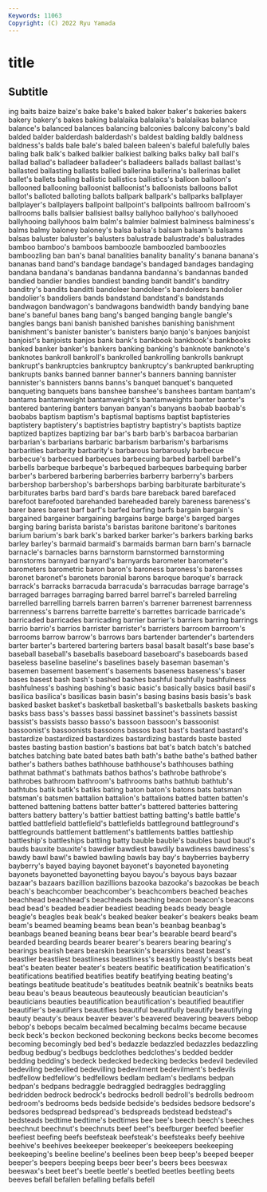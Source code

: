 ```yaml
---
Keywords: 11063
Copyright: (C) 2022 Ryu Yamada
---
```



# title

## Subtitle
ing baits baize baize's bake
bake's baked baker baker's bakeries bakers bakery bakery's bakes baking
balalaika balalaika's balalaikas balance balance's balanced balances balancing balconies balcony
balcony's bald balded balder balderdash balderdash's baldest balding baldly baldness
baldness's balds bale bale's baled baleen baleen's baleful balefully bales
baling balk balk's balked balkier balkiest balking balks balky ball
ball's ballad ballad's balladeer balladeer's balladeers ballads ballast ballast's ballasted
ballasting ballasts balled ballerina ballerina's ballerinas ballet ballet's ballets balling
ballistic ballistics ballistics's balloon balloon's ballooned ballooning balloonist balloonist's balloonists
balloons ballot ballot's balloted balloting ballots ballpark ballpark's ballparks ballplayer
ballplayer's ballplayers ballpoint ballpoint's ballpoints ballroom ballroom's ballrooms balls ballsier
ballsiest ballsy ballyhoo ballyhoo's ballyhooed ballyhooing ballyhoos balm balm's balmier
balmiest balminess balminess's balms balmy baloney baloney's balsa balsa's balsam
balsam's balsams balsas baluster baluster's balusters balustrade balustrade's balustrades bamboo
bamboo's bamboos bamboozle bamboozled bamboozles bamboozling ban ban's banal banalities
banality banality's banana banana's bananas band band's bandage bandage's bandaged
bandages bandaging bandana bandana's bandanas bandanna bandanna's bandannas banded bandied
bandier bandies bandiest banding bandit bandit's banditry banditry's bandits banditti
bandoleer bandoleer's bandoleers bandolier bandolier's bandoliers bands bandstand bandstand's bandstands
bandwagon bandwagon's bandwagons bandwidth bandy bandying bane bane's baneful banes
bang bang's banged banging bangle bangle's bangles bangs bani banish
banished banishes banishing banishment banishment's banister banister's banisters banjo banjo's
banjoes banjoist banjoist's banjoists banjos bank bank's bankbook bankbook's bankbooks
banked banker banker's bankers banking banking's banknote banknote's banknotes bankroll
bankroll's bankrolled bankrolling bankrolls bankrupt bankrupt's bankruptcies bankruptcy bankruptcy's bankrupted
bankrupting bankrupts banks banned banner banner's banners banning bannister bannister's
bannisters banns banns's banquet banquet's banqueted banqueting banquets bans banshee
banshee's banshees bantam bantam's bantams bantamweight bantamweight's bantamweights banter banter's
bantered bantering banters banyan banyan's banyans baobab baobab's baobabs baptism
baptism's baptismal baptisms baptist baptisteries baptistery baptistery's baptistries baptistry baptistry's
baptists baptize baptized baptizes baptizing bar bar's barb barb's barbacoa
barbarian barbarian's barbarians barbaric barbarism barbarism's barbarisms barbarities barbarity barbarity's
barbarous barbarously barbecue barbecue's barbecued barbecues barbecuing barbed barbell barbell's
barbells barbeque barbeque's barbequed barbeques barbequing barber barber's barbered barbering
barberries barberry barberry's barbers barbershop barbershop's barbershops barbing barbiturate barbiturate's
barbiturates barbs bard bard's bards bare bareback bared barefaced barefoot
barefooted barehanded bareheaded barely bareness bareness's barer bares barest barf
barf's barfed barfing barfs bargain bargain's bargained bargainer bargaining bargains
barge barge's barged barges barging baring barista barista's baristas baritone
baritone's baritones barium barium's bark bark's barked barker barker's barkers
barking barks barley barley's barmaid barmaid's barmaids barman barn barn's
barnacle barnacle's barnacles barns barnstorm barnstormed barnstorming barnstorms barnyard barnyard's
barnyards barometer barometer's barometers barometric baron baron's baroness baroness's baronesses
baronet baronet's baronets baronial barons baroque baroque's barrack barrack's barracks
barracuda barracuda's barracudas barrage barrage's barraged barrages barraging barred barrel
barrel's barreled barreling barrelled barrelling barrels barren barren's barrener barrenest
barrenness barrenness's barrens barrette barrette's barrettes barricade barricade's barricaded barricades
barricading barrier barrier's barriers barring barrings barrio barrio's barrios barrister
barrister's barristers barroom barroom's barrooms barrow barrow's barrows bars bartender
bartender's bartenders barter barter's bartered bartering barters basal basalt basalt's
base base's baseball baseball's baseballs baseboard baseboard's baseboards based baseless
baseline baseline's baselines basely baseman baseman's basemen basement basement's basements
baseness baseness's baser bases basest bash bash's bashed bashes bashful
bashfully bashfulness bashfulness's bashing bashing's basic basic's basically basics basil
basil's basilica basilica's basilicas basin basin's basing basins basis basis's
bask basked basket basket's basketball basketball's basketballs baskets basking basks
bass bass's basses bassi bassinet bassinet's bassinets bassist bassist's bassists
basso basso's bassoon bassoon's bassoonist bassoonist's bassoonists bassoons bassos bast
bast's bastard bastard's bastardize bastardized bastardizes bastardizing bastards baste basted
bastes basting bastion bastion's bastions bat bat's batch batch's batched
batches batching bate bated bates bath bath's bathe bathe's bathed
bather bather's bathers bathes bathhouse bathhouse's bathhouses bathing bathmat bathmat's
bathmats bathos bathos's bathrobe bathrobe's bathrobes bathroom bathroom's bathrooms baths
bathtub bathtub's bathtubs batik batik's batiks bating baton baton's batons
bats batsman batsman's batsmen battalion battalion's battalions batted batten batten's
battened battening battens batter batter's battered batteries battering batters battery
battery's battier battiest batting batting's battle battle's battled battlefield battlefield's
battlefields battleground battleground's battlegrounds battlement battlement's battlements battles battleship battleship's
battleships battling batty bauble bauble's baubles baud baud's bauds bauxite
bauxite's bawdier bawdiest bawdily bawdiness bawdiness's bawdy bawl bawl's bawled
bawling bawls bay bay's bayberries bayberry bayberry's bayed baying bayonet
bayonet's bayoneted bayoneting bayonets bayonetted bayonetting bayou bayou's bayous bays
bazaar bazaar's bazaars bazillion bazillions bazooka bazooka's bazookas be beach
beach's beachcomber beachcomber's beachcombers beached beaches beachhead beachhead's beachheads beaching
beacon beacon's beacons bead bead's beaded beadier beadiest beading beads
beady beagle beagle's beagles beak beak's beaked beaker beaker's beakers
beaks beam beam's beamed beaming beams bean bean's beanbag beanbag's
beanbags beaned beaning beans bear bear's bearable beard beard's bearded
bearding beards bearer bearer's bearers bearing bearing's bearings bearish bears
bearskin bearskin's bearskins beast beast's beastlier beastliest beastliness beastliness's beastly
beastly's beasts beat beat's beaten beater beater's beaters beatific beatification
beatification's beatifications beatified beatifies beatify beatifying beating beating's beatings beatitude
beatitude's beatitudes beatnik beatnik's beatniks beats beau beau's beaus beauteous
beauteously beautician beautician's beauticians beauties beautification beautification's beautified beautifier beautifier's
beautifiers beautifies beautiful beautifully beautify beautifying beauty beauty's beaux beaver
beaver's beavered beavering beavers bebop bebop's bebops becalm becalmed becalming
becalms became because beck beck's beckon beckoned beckoning beckons becks
become becomes becoming becomingly bed bed's bedazzle bedazzled bedazzles bedazzling
bedbug bedbug's bedbugs bedclothes bedclothes's bedded bedder bedding bedding's bedeck
bedecked bedecking bedecks bedevil bedeviled bedeviling bedevilled bedevilling bedevilment bedevilment's
bedevils bedfellow bedfellow's bedfellows bedlam bedlam's bedlams bedpan bedpan's bedpans
bedraggle bedraggled bedraggles bedraggling bedridden bedrock bedrock's bedrocks bedroll bedroll's
bedrolls bedroom bedroom's bedrooms beds bedside bedside's bedsides bedsore bedsore's
bedsores bedspread bedspread's bedspreads bedstead bedstead's bedsteads bedtime bedtime's bedtimes
bee bee's beech beech's beeches beechnut beechnut's beechnuts beef beef's
beefburger beefed beefier beefiest beefing beefs beefsteak beefsteak's beefsteaks beefy
beehive beehive's beehives beekeeper beekeeper's beekeepers beekeeping beekeeping's beeline beeline's
beelines been beep beep's beeped beeper beeper's beepers beeping beeps
beer beer's beers bees beeswax beeswax's beet beet's beetle beetle's
beetled beetles beetling beets beeves befall befallen befalling befalls befell
